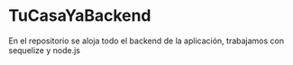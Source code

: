 # TuCasaYaBackend
En el repositorio se aloja todo el backend de la aplicación, trabajamos con sequelize y node.js 

